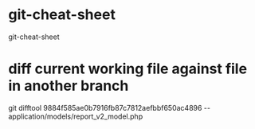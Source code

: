 git-cheat-sheet
===============

git-cheat-sheet

# diff current working file against file in another branch
git difftool 9884f585ae0b7916fb87c7812aefbbf650ac4896 -- application/models/report_v2_model.php
